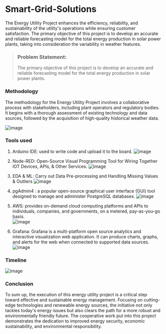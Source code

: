# Smart-Grid-Solutions
The Energy Utility Project enhances the efficiency, reliability, and sustainability of the utility's operations while ensuring customer satisfaction. 
The primary objective of this project is to develop an accurate and reliable forecasting model for the total energy production in solar power plants, taking into consideration the variability in weather features.
>### Problem Statement:
>The primary objective of this project is to develop an accurate and reliable forecasting model for the total energy production in solar power plants.
### Methodology
The methodology for the Energy Utility Project involves a collaborative process with stakeholders, including plant operators and regulatory bodies.
It begins with a thorough assessment of existing technology and data sources, followed by the acquisition of high-quality historical weather data. 

![image](https://github.com/Vaishnavi15459/Smart-Grid-Solutions/assets/169531810/f2d816c9-f49e-415e-b1b4-029c25b0f8bc)

### Tools used
1. Arduino IDE: used to write code and upload it to the board.
![image](https://github.com/Vaishnavi15459/Smart-Grid-Solutions/assets/169531810/345db4c7-0792-46b2-a4b0-9de8882e219c)
   
2. Node-RED: Open-Source Visual Programming Tool for Wiring Together IOT Devices, APIs, & Other Services.
![image](https://github.com/Vaishnavi15459/Smart-Grid-Solutions/assets/169531810/06b8b685-dbc6-4a5c-afb6-02af6c85e223)

3. EDA & ML: Carry out Data Pre-processing and Handling Missing Values & Outliers
![image](https://github.com/Vaishnavi15459/Smart-Grid-Solutions/assets/169531810/55902d89-b664-4b36-8b13-d92eead8b974)

4. pgAdmin4 : a popular open-source graphical user interface (GUI) tool designed to manage and administer PostgreSQL databases.
 ![image](https://github.com/Vaishnavi15459/Smart-Grid-Solutions/assets/169531810/1721eb67-0347-4e51-9a2e-d36809ed8bbf)

5. AWS: provides on-demand cloud computing platforms and APIs to individuals, companies, and governments, on a metered, pay-as-you-go basis.  
![image](https://github.com/Vaishnavi15459/Smart-Grid-Solutions/assets/169531810/0e6b51b5-bff5-448c-b4c4-39420046c3ea)

6. Grafana: Grafana is a multi-platform open source analytics and interactive visualization web application. It can produce charts, graphs, and alerts for the web when connected to supported data sources.
![image](https://github.com/Vaishnavi15459/Smart-Grid-Solutions/assets/169531810/278bcdbd-87c9-4ca1-8fa2-a0ccd9128bec)

### Timeline
![image](https://github.com/Vaishnavi15459/Smart-Grid-Solutions/assets/169531810/84baae10-fcb6-427d-815f-94788557029a)

### Conclusion
To sum up, the execution of this energy utility project is a critical step toward effective and sustainable energy management. Focusing on cutting-edge technologies and renewable energy sources, the initiative not only tackles today's energy issues but also clears the path for a more robust and environmentally friendly future. The cooperative work put into this project demonstrates the dedication to improved energy security, economic sustainability, and environmental responsibility.



 

